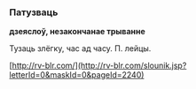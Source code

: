 ### Патузваць
**дзеяслоў, незакончанае трыванне**

Тузаць злёгку, час ад часу. П. лейцы.

<a rel="author">[http://rv-blr.com/](http://rv-blr.com/slounik.jsp?letterId=0&maskId=0&pageId=2240)</a>
